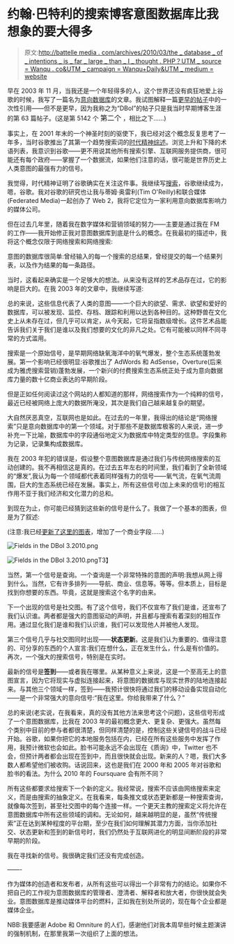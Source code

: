 # 约翰·巴特利的搜索博客意图数据库比我想象的要大得多

> 原文:[http://battelle media . com/archives/2010/03/the _ database _ of _ intentions _ is _ far _ large _ than _ I _ thought . PHP？UTM _ source = Wanqu . co&UTM _ campaign = Wanqu+Daily&UTM _ medium = website](http://battellemedia.com/archives/2010/03/the_database_of_intentions_is_far_larger_than_i_thought.php?utm_source=wanqu.co&utm_campaign=Wanqu+Daily&utm_medium=website)

早在 2003 年 11 月，当我还是一个年轻得多的人，这个世界还没有疯狂地爱上谷歌的时候，我写了一篇名为[意向数据库](http://battellemedia.com/archives/000063.php)的文章。我试图解释一篇[更早的帖子](http://battellemedia.com/archives/000058.php)中的一次性引用——但不是更早，因为我称之为“DBoI”的帖子只是我当时早期博客生涯的第 63 篇帖子。(这是第 5142 个 <font size="3">第二个</font> ，相比之下……)

事实上，在 2001 年末的一个神圣时刻的驱使下，我已经对这个概念反复思考了一年多，当时谷歌推出了其第一个趋势搜索词的[时代精神综述](http://www.google.com/intl/en/press/zeitgeist2001.html)。浏览上升和下降的术语列表，我意识到谷歌——更不用说其他所有搜索引擎、互联网服务提供商，很可能还有每个政府——掌握了一个数据流，如果他们注意的话，很可能是世界历史上人类意图的最强有力的信号。

我觉得，时代精神证明了谷歌确实在关注这件事。我继续写[搜索](http://www.amazon.com/dp/1591841410?tag=johnbattelles-20&camp=14573&creative=327641&linkCode=as1&creativeASIN=1591841410&adid=0ZVPXFRCS66371CFW77G&)，谷歌继续成为，嗯，谷歌。我对谷歌的研究也让我与蒂姆·奥雷利(Tim O'Reilly)和联合媒体(Federated Media)一起创办了 Web 2，我将它定位为一家利用意向数据库影响力的媒体公司。

但在过去几年里，随着我在数字媒体和营销领域的努力——主要是通过我在 FM 的工作——我开始修正我对意图数据库到底是什么的概念。在我最初的描述中，我将这个概念仅限于网络搜索和网络搜索:

意图的数据库很简单:曾经输入的每一个搜索的总结果，曾经提交的每一个结果列表，以及作为结果的每一条路径。

当时，这看起来确实是一个足够大的想法。从来没有这样的艺术品存在过，它的影响是巨大的。在我 2003 年的文章中，我继续写道:

总的来说，这些信息代表了人类的意图——一个巨大的欲望、需求、欲望和爱好的数据库，可以被发现、监控、存档、跟踪和利用以达到各种目的。这种野兽在文化史上从未存在过，但几乎可以肯定，从今天起，它将呈指数级增长。这件艺术品能告诉我们关于我们是谁以及我们想要的文化的非凡之处。它有可能被以同样不同寻常的方式滥用。

搜索是一个原始信号，是早期网络缺氧海洋中的氧气爆发，整个生态系统蓬勃发展。第一个影响已经很明显:谷歌推出了 AdWords 和 AdSense，Overture(后来成为雅虎搜索营销)蓬勃发展，一个新兴的付费搜索生态系统正处于成为意向数据库力量的数十亿商业表达的早期阶段。

但是正如任何阅读过这个网站的人都知道的那样，网络搜索作为一个纯粹的信号，最近已经被网络上庞大的数据所淹没，其次是我们自己越来越复杂的期望。

大自然厌恶真空，互联网也是如此。在过去的一年里，我得出的结论是“网络搜索”只是意向数据库中的第一个领域。对于那些不是数据库极客的人来说，进一步补充一下比喻，数据库中的字段通俗地定义为数据库中特定类型的信息。字段集称为记录，记录集构成数据库。

我在 2003 年犯的错误是，假设整个意图数据库是通过我们与传统网络搜索的互动创建的。我不再相信这是真的。在过去五年左右的时间里，我们看到了全新领域的“爆发”,我认为每一个领域都代表着同样强有力的信号——氧气流，在氧气流周围，巨大的生态系统已经在发展。事实上，所有这些信号(加上未来的信号)的相互作用不亚于我们经济和文化潜力的总和。

到现在为止，你可能已经猜到这些新的信号是什么了。我做了一个基本的图表，但是为了叙述:

(注意:我已经[更新了这里的图表](http://battellemedia.com/archives/2010/03/database_of_intentions_chart_-_version_2_updated_for_commerce)，增加了一个商业字段……)

![Fields in the DBoI 3.2010.png](../Images/53ec09ff45cbac419c4160fc28e75e1d.png)

<noscript><img data-lazy-fallback="1" decoding="async" loading="lazy" src="../Images/53ec09ff45cbac419c4160fc28e75e1d.png" alt="Fields in the DBoI 3.2010.png" data-recalc-dims="1" data-original-src="https://i0.wp.com/battellemedia.com/media/images/Fields%20in%20the%20DBoI%203.2010.png?resize=563%2C458"/>T3】</noscript>

当然，第一个信号是查询。一个查询是一个非常特殊的意图的声明:我想从网上得到什么。当然，它有许多排列——导航、商业、信息等。等等。但本质上，目标是找到你想要的东西。毕竟，这就是搜索这个名字的由来。

下一个出现的信号是社交图。有了这个信号，我们不仅宣布了我们是谁，还宣布了我们认识谁。两者都是强大的意图驱动的声明，并且都与搜索有着深刻的相互作用。通过显化我们是谁和我们认识谁，我们可以发现他人并被他人发现。

第三个信号几乎与社交图同时出现——**状态更新**。这是我们认为重要的、值得注意的、可分享的东西的个人宣言:我们在想什么，正在发生什么，什么是有价值的。再次，一个强大的搜索信号，特别是在实时。

最新的信号是**签到**——或者我在哪里。从某种意义上来说，这是一个至高无上的意图宣言，因为它将现实与虚拟连接起来，将意图的数据库与现实世界的陆地连接起来。与其他三个领域一样，签到——我预计很快将通过我们的移动设备实现自动化——是一个非常强大的意向信号:“我在这里。你给我带来了什么？”

总的来说(老实说，在我看来，真的没有其他方法来思考这个问题)，这些信号形成了一个意图数据库，比我在 2003 年的最初概念更大、更复杂、更强大。虽然每个类别中目前的参与者都很清楚，但同样清楚的是，控制这些关键信号的战斗已经开始。谷歌，如果你把它的本地服务包括在内，已经在所有这些服务中发挥了作用，我预计微软也会如此。脸书可能永远不会出现在《质询》中，Twitter 也不会，但预计两者都会出现在签到中，而且很快就会出现。新来的人？嗯，我们大多数人都希望他们被收购。话说回来，这也是我们在 2000 年和 2005 年对谷歌和脸书的看法。为什么 2010 年的 Foursquare 会有所不同？

所有这些都要求给搜索下一个新的定义。我经常说，搜索不应该由网络搜索来定义，而是由搜索的抽象定义。在我看来，每条推文或状态更新都是一种搜索查询，就像每次签到，甚至社交图中的每个连接一样。一个更天主教的搜索定义将允许在意图数据库中所有这些领域的调和。无论如何，越来越明显的是，虽然“传统搜索”正在达到某种程度的平台期，至少在我们如何理解其潜力方面，当你添加社交、状态更新和签到的新信号时，我们仍然处于互联网进化的明显间断阶段的非常早期的阶段。

我在寻找新的信号。我很确定我们还没有完成创造。

——-

作为媒体的创造者和发布者，从所有这些可以得出一个非常有力的结论。如果你不把自己的工作视为意图数据库的管理者、澄清者、解释者和放大者，你很快就会失业。意图数据库是推动媒体平台的燃料，正如我在别处所说的，现在每个企业都是媒体企业。

NBB:我要感谢 Adobe 和 Omniture 的人们，感谢他们对我本周早些时候主题演讲的强制机制，在那里我第一次组织了上面的想法。